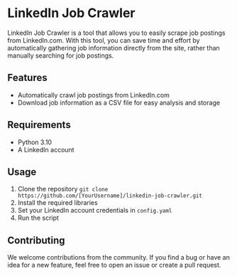 # LinkedIn Job Crawler

LinkedIn Job Crawler is a tool that allows you to easily scrape job postings from LinkedIn.com. With this tool, you can save time and effort by automatically gathering job information directly from the site, rather than manually searching for job postings.

## Features

- Automatically crawl job postings from LinkedIn.com
- Download job information as a CSV file for easy analysis and storage

## Requirements

- Python 3.10
- A LinkedIn account

## Usage

1. Clone the repository
   `git clone https://github.com/[YourUsername]/linkedin-job-crawler.git`
2. Install the required libraries
3. Set your LinkedIn account credentials in `config.yaml`
4. Run the script

## Contributing

We welcome contributions from the community. If you find a bug or have an idea for a new feature, feel free to open an issue or create a pull request.
